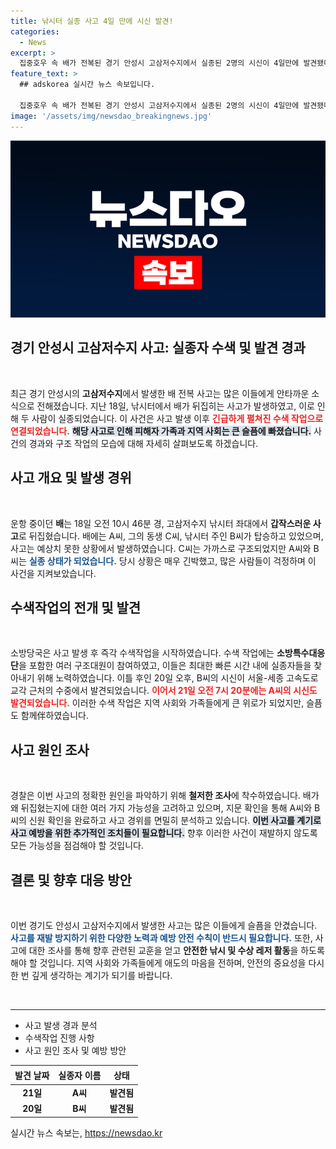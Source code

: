 ```yaml
---
title: 낚시터 실종 사고 4일 만에 시신 발견!
categories:
  - News
excerpt: >
  집중호우 속 배가 전복된 경기 안성시 고삼저수지에서 실종된 2명의 시신이 4일만에 발견됐다. 수색작업은 치열했지만, 경위 조사에 더욱 촉각을 기울이게 만드는 사건의 전말을 알아보세요!
feature_text: >
  ## adskorea 실시간 뉴스 속보입니다.

  집중호우 속 배가 전복된 경기 안성시 고삼저수지에서 실종된 2명의 시신이 4일만에 발견됐다. 수색작업은 치열했지만, 경위 조사에 더욱 촉각을 기울이게 만드는 사건의 전말을 알아보세요!
image: '/assets/img/newsdao_breakingnews.jpg'
---
```


<p><img src="/assets/img/newsdao_breakingnews.jpg" alt="adskorea 속보" /></p>

<h2 data-ke-size="size26">경기 안성시 고삼저수지 사고: 실종자 수색 및 발견 경과</h2>

<p data-ke-size="size16">&nbsp;</p>

<p data-ke-size="size16">최근 경기 안성시의 <b>고삼저수지</b>에서 발생한 배 전복 사고는 많은 이들에게 안타까운 소식으로 전해졌습니다. 지난 18일, 낚시터에서 배가 뒤집히는 사고가 발생하였고, 이로 인해 두 사람이 실종되었습니다. 이 사건은 사고 발생 이후 <b><span style="color: #ee2323;">긴급하게 펼쳐진 수색 작업으로 연결되었습니다.</span></b> <b><span style="background-color: #21538527;">해당 사고로 인해 피해자 가족과 지역 사회는 큰 슬픔에 빠졌습니다.</span></b> 사건의 경과와 구조 작업의 모습에 대해 자세히 살펴보도록 하겠습니다. </p>

<h2 data-ke-size="size26">사고 개요 및 발생 경위</h2>

<p data-ke-size="size16">&nbsp;</p>

<p data-ke-size="size16">운항 중이던 <b>배</b>는 18일 오전 10시 46분 경, 고삼저수지 낚시터 좌대에서 <b>갑작스러운 사고</b>로 뒤집혔습니다. 배에는 A씨, 그의 동생 C씨, 낚시터 주인 B씨가 탑승하고 있었으며, 사고는 예상치 못한 상황에서 발생하였습니다. C씨는 가까스로 구조되었지만 A씨와 B씨는 <b><span style="color: #1a5490;">실종 상태가 되었습니다.</span></b> 당시 상황은 매우 긴박했고, 많은 사람들이 걱정하며 이 사건을 지켜보았습니다. </p>

<h2 data-ke-size="size26">수색작업의 전개 및 발견</h2>

<p data-ke-size="size16">&nbsp;</p>

<p data-ke-size="size16">소방당국은 사고 발생 후 즉각 수색작업을 시작하였습니다. 수색 작업에는 <b>소방특수대응단</b>을 포함한 여러 구조대원이 참여하였고, 이들은 최대한 빠른 시간 내에 실종자들을 찾아내기 위해 노력하였습니다. 이틀 후인 20일 오후, B씨의 시신이 서울-세종 고속도로 교각 근처의 수중에서 발견되었습니다. <b><span style="color: #ee2323;">이어서 21일 오전 7시 20분에는 A씨의 시신도 발견되었습니다.</span></b> 이러한 수색 작업은 지역 사회와 가족들에게 큰 위로가 되었지만, 슬픔도 함께伴하였습니다. </p>

<h2 data-ke-size="size26">사고 원인 조사</h2>

<p data-ke-size="size16">&nbsp;</p>

<p data-ke-size="size16">경찰은 이번 사고의 정확한 원인을 파악하기 위해 <b>철저한 조사</b>에 착수하였습니다. 배가 왜 뒤집혔는지에 대한 여러 가지 가능성을 고려하고 있으며, 지문 확인을 통해 A씨와 B씨의 신원 확인을 완료하고 사고 경위를 면밀히 분석하고 있습니다. <b><span style="background-color: #21538527;">이번 사고를 계기로 사고 예방을 위한 추가적인 조치들이 필요합니다.</span></b> 향후 이러한 사건이 재발하지 않도록 모든 가능성을 점검해야 할 것입니다. </p>

<h2 data-ke-size="size26">결론 및 향후 대응 방안</h2>

<p data-ke-size="size16">&nbsp;</p>

<p data-ke-size="size16">이번 경기도 안성시 고삼저수지에서 발생한 사고는 많은 이들에게 슬픔을 안겼습니다. <b><span style="color: #1a5490;">사고를 재발 방지하기 위한 다양한 노력과 예방 안전 수칙이 반드시 필요합니다.</span></b> 또한, 사고에 대한 조사를 통해 향후 관련된 교훈을 얻고 <b>안전한 낚시 및 수상 레저 활동</b>을 하도록 해야 할 것입니다. 지역 사회와 가족들에게 애도의 마음을 전하며, 안전의 중요성을 다시 한 번 깊게 생각하는 계기가 되기를 바랍니다.</p>

<p data-ke-size="size16">&nbsp;</p>

<hr>

<ul>
    <li>사고 발생 경과 분석</li>
    <li>수색작업 진행 사항</li>
    <li>사고 원인 조사 및 예방 방안</li>
</ul>

<table style="width: 100%;">
    <thead>
        <tr>
            <th style="text-align: center; height: 23px;">발견 날짜</th>
            <th style="text-align: center; height: 23px;">실종자 이름</th>
            <th style="text-align: center; height: 23px;">상태</th>
        </tr>
    </thead>
    <tbody>
        <tr>
            <td style="text-align: center; height: 17px;"><b>21일</b></td>
            <td style="text-align: center; height: 17px;"><b>A씨</b></td>
            <td style="text-align: center; height: 17px;"><b>발견됨</b></td>
        </tr>
        <tr>
            <td style="text-align: center; height: 17px;"><b>20일</b></td>
            <td style="text-align: center; height: 17px;"><b>B씨</b></td>
            <td style="text-align: center; height: 17px;"><b>발견됨</b></td>
        </tr>
    </tbody>
</table>
실시간 뉴스 속보는, <a href="https://newsdao.kr" rel="dofollow">https://newsdao.kr</a>


